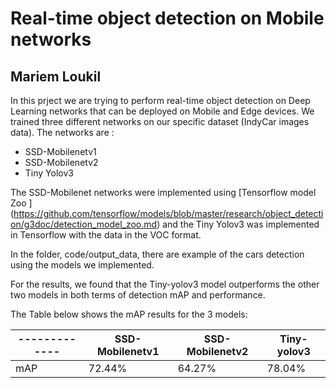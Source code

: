 # Real-time object detection on Mobile networks
## Mariem Loukil
In this prject we are trying to perform real-time object detection on Deep Learning networks that can be deployed on Mobile and Edge devices. 
We trained three different networks on our specific dataset (IndyCar images data). The networks are : 
* SSD-Mobilenetv1
* SSD-Mobilenetv2 
* Tiny Yolov3

The SSD-Mobilenet networks were implemented using [Tensorflow model Zoo ]
(https://github.com/tensorflow/models/blob/master/research/object_detection/g3doc/detection_model_zoo.md) and the Tiny Yolov3 was implemented in Tensorflow with the data in the VOC format.

In the folder, code/output_data, there are example of the cars detection using the models we implemented.

For the results, we found that the Tiny-yolov3 model outperforms the other two models in both terms of detection mAP and performance. 

The Table below shows the mAP results for the 3 models: 

| ------------- | SSD-Mobilenetv1  | SSD-Mobilenetv2 | Tiny-yolov3|
| ------------- | ------------- |------------- |------------- |
| mAP | 72.44% | 64.27%|78.04% |
